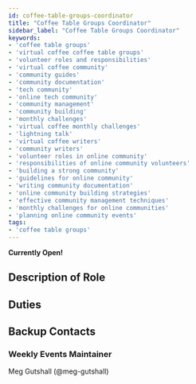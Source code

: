 ```yaml
---
id: coffee-table-groups-coordinator
title: "Coffee Table Groups Coordinator"
sidebar_label: "Coffee Table Groups Coordinator"
keywords: 
- 'coffee table groups'
- 'virtual coffee coffee table groups'
- 'volunteer roles and responsibilities'
- 'virtual coffee community'
- 'community guides'
- 'community documentation'
- 'tech community'
- 'online tech community'
- 'community management'
- 'community building'
- 'monthly challenges'
- 'virtual coffee monthly challenges'
- 'lightning talk'
- 'virtual coffee writers'
- 'community writers'
- 'volunteer roles in online community'
- 'responsibilities of online community volunteers'
- 'building a strong community'
- 'guidelines for online community'
- 'writing community documentation'
- 'online community building strategies'
- 'effective community management techniques'
- 'monthly challenges for online communities'
- 'planning online community events'
tags: 
- 'coffee table groups'
---
```


**Currently Open!**

## Description of Role

<!-- Add content here! -->

## Duties

<!-- Add content here! -->

## Backup Contacts

<!-- Anyone else? -->

### Weekly Events Maintainer

Meg Gutshall (@meg-gutshall)
